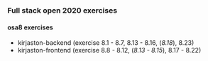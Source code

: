 ### Full stack open 2020 exercises

#### osa8 exercises

* kirjaston-backend    (exercise 8.1 - 8.7, 8.13 - 8.16, (_8.18_), 8.23)
* kirjaston-frontend    (exercise 8.8 - 8.12, (_8.13 - 8.15_), 8.17 - 8.22)